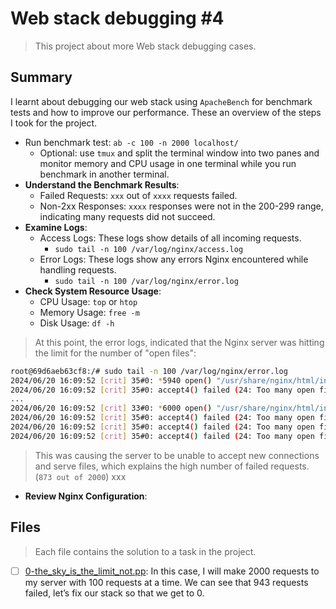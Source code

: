 # Web stack debugging #4

> This project about more Web stack debugging cases.

## Summary

I learnt about debugging our web stack using `ApacheBench` for benchmark tests and how to improve our performance. These an overview of the steps I took for the project.
- Run benchmark test: `ab -c 100 -n 2000 localhost/`
  - Optional: use `tmux` and split the terminal window into two panes and monitor memory and CPU usage in one terminal while you run benchmark in another terminal.
- **Understand the Benchmark Results**:
  - Failed Requests: `xxx` out of `xxxx` requests failed.
  - Non-2xx Responses: `xxxx` responses were not in the 200-299 range, indicating many requests did not succeed.
- **Examine Logs**:
  - Access Logs: These logs show details of all incoming requests.
    - `sudo tail -n 100 /var/log/nginx/access.log`
  - Error Logs: These logs show any errors Nginx encountered while handling requests.
    - `sudo tail -n 100 /var/log/nginx/error.log`
- **Check System Resource Usage**:
  - CPU Usage: `top` or `htop`
  - Memory Usage: `free -m`
  - Disk Usage: `df -h`
> At this point, the error logs, indicated that the Nginx server was hitting the limit for the number of "open files":
```sh
root@69d6aeb63cf8:/# sudo tail -n 100 /var/log/nginx/error.log
2024/06/20 16:09:52 [crit] 35#0: *5940 open() "/usr/share/nginx/html/index.html" failed (24: Too many open files), client: 127.0.0.1, server: localhost, request: "GET / HTTP/1.0", host: "localhost"
2024/06/20 16:09:52 [crit] 35#0: accept4() failed (24: Too many open files)
...
2024/06/20 16:09:52 [crit] 33#0: *6000 open() "/usr/share/nginx/html/index.html" failed (24: Too many open files), client: 127.0.0.1, server: localhost, request: "GET / HTTP/1.0", host: "localhost"
2024/06/20 16:09:52 [crit] 35#0: accept4() failed (24: Too many open files)
2024/06/20 16:09:52 [crit] 35#0: accept4() failed (24: Too many open files)
2024/06/20 16:09:52 [crit] 35#0: accept4() failed (24: Too many open files)
```
> This was causing the server to be unable to accept new connections and serve files, which explains the high number of failed requests. (`873 out of 2000`)
xxx
- **Review Nginx Configuration**:

## Files

> Each file contains the solution to a task in the project.

- [ ] [0-the_sky_is_the_limit_not.pp](https://github.com/Ebube-Ochemba/alx-system_engineering-devops/tree/master/0x1B-web_stack_debugging_4/0-the_sky_is_the_limit_not.pp): In this case, I will make 2000 requests to my server with 100 requests at a time. We can see that 943 requests failed, let’s fix our stack so that we get to 0.
